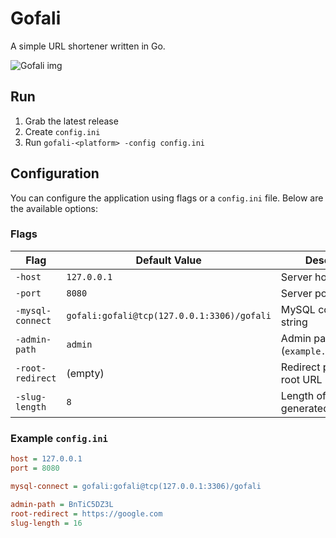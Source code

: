 # Gofali

A simple URL shortener written in Go.

![Gofali img](https://github.com/user-attachments/assets/8d7281ef-7cb9-4a4e-8089-e63c7ab5ea33)

## Run

1. Grab the latest release
2. Create `config.ini`
3. Run `gofali-<platform> -config config.ini`

## Configuration

You can configure the application using flags or a `config.ini` file. Below are the available options:

### Flags

| Flag              | Default Value                              | Description                               |
|-------------------|--------------------------------------------|-------------------------------------------|
| `-host`           | `127.0.0.1`                               | Server host                                |
| `-port`           | `8080`                                    | Server port                                |
| `-mysql-connect`  | `gofali:gofali@tcp(127.0.0.1:3306)/gofali` | MySQL connection string                   |
| `-admin-path`     | `admin`                                   | Admin path (`example.com/@admin/`)         |
| `-root-redirect`  | (empty)                                   | Redirect path for the root URL            |
| `-slug-length`    | `8`                                       | Length of the generated slug              |

### Example `config.ini`

```ini
host = 127.0.0.1
port = 8080

mysql-connect = gofali:gofali@tcp(127.0.0.1:3306)/gofali

admin-path = BnTiC5DZ3L
root-redirect = https://google.com
slug-length = 16
```

